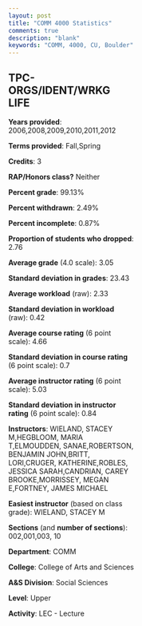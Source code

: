 ```yaml
---
layout: post
title: "COMM 4000 Statistics"
comments: true
description: "blank"
keywords: "COMM, 4000, CU, Boulder"
--- 
```

<head>
<script src="https://ajax.googleapis.com/ajax/libs/jquery/2.1.3/jquery.min.js"></script>
<script src="https://dl.dropboxusercontent.com/s/pc42nxpaw1ea4o9/highcharts.js?dl=0"></script>
<!-- <script src="../assets/js/highcharts.js"></script> -->
<style type="text/css">@font-face {
	font-family: "Bebas Neue";
	src: url(https://www.filehosting.org/file/details/544349/BebasNeue%20Regular.otf) format("opentype");
	}
	h1.Bebas { 
		font-family: "Bebas Neue", Verdana, Tahoma;
	}
</style>
</head>
<body>
	<div id="container" style="float: right; width: 45%; height: 88%; margin-left: 2.5%; margin-right: 2.5%;"></div>
	<script language="JavaScript">
		$(document).ready(function() {
		var chart = {type: 'column'};
		var title = {text: 'Grade Distribution'};
		var xAxis = {categories: ['A','B','C','D','F'],crosshair: true};
		var yAxis = {min: 0,title: {text: 'Percentage'}};
		var tooltip = {headerFormat: '<center><b><span style="font-size:20px">{point.key}</span></b></center>',
		               pointFormat: '<td style="padding:0"><b>{point.y:.1f}%</b></td>',
		               footerFormat: '</table>',shared: true,useHTML: true};
		var plotOptions = {column: {pointPadding: 0.0,borderWidth: 0}};  
		var credits = {enabled: false};var series= [{name: 'Percent',data: [25.84,57.89,13.88,1.44,0.96,]}];
		var json = {};
		json.chart = chart;
		json.title = title;
		json.tooltip = tooltip;
		json.xAxis = xAxis;
		json.yAxis = yAxis;  
		json.series = series;
		json.plotOptions = plotOptions;  
		json.credits = credits;
		$('#container').highcharts(json);
	});
	</script>
</body>
			   
## TPC-ORGS/IDENT/WRKG LIFE

**Years provided**: 2006,2008,2009,2010,2011,2012

**Terms provided**: Fall,Spring

**Credits**: 3

**RAP/Honors class?** Neither

**Percent grade**: 99.13%

**Percent withdrawn**: 2.49%

**Percent incomplete**: 0.87%

**Proportion of students who dropped**: 2.76

**Average grade** (4.0 scale): 3.05

**Standard deviation in grades**: 23.43

**Average workload** (raw): 2.33

**Standard deviation in workload** (raw): 0.42

**Average course rating** (6 point scale): 4.66

**Standard deviation in course rating** (6 point scale): 0.7

**Average instructor rating** (6 point scale): 5.03

**Standard deviation in instructor rating** (6 point scale): 0.84

**Instructors**: WIELAND, STACEY M,HEGBLOOM, MARIA T,ELMOUDDEN, SANAE,ROBERTSON, BENJAMIN JOHN,BRITT, LORI,CRUGER, KATHERINE,ROBLES, JESSICA SARAH,CANDRIAN, CAREY BROOKE,MORRISSEY, MEGAN E,FORTNEY, JAMES MICHAEL

**Easiest instructor** (based on class grade): WIELAND, STACEY M

**Sections** (and **number of sections**): 002,001,003, 10

**Department**: COMM

**College**: College of Arts and Sciences

**A&S Division**: Social Sciences

**Level**: Upper

**Activity**: LEC - Lecture